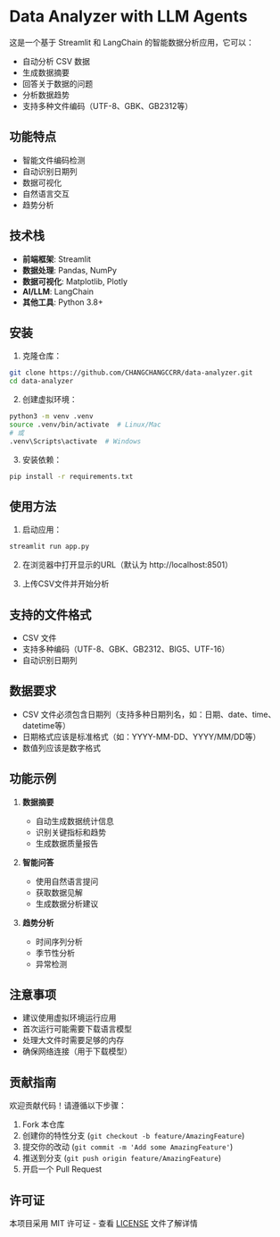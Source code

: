 # Data Analyzer with LLM Agents

这是一个基于 Streamlit 和 LangChain 的智能数据分析应用，它可以：
- 自动分析 CSV 数据
- 生成数据摘要
- 回答关于数据的问题
- 分析数据趋势
- 支持多种文件编码（UTF-8、GBK、GB2312等）

## 功能特点

- 智能文件编码检测
- 自动识别日期列
- 数据可视化
- 自然语言交互
- 趋势分析

## 技术栈

- **前端框架**: Streamlit
- **数据处理**: Pandas, NumPy
- **数据可视化**: Matplotlib, Plotly
- **AI/LLM**: LangChain
- **其他工具**: Python 3.8+

## 安装

1. 克隆仓库：
```bash
git clone https://github.com/CHANGCHANGCCRR/data-analyzer.git
cd data-analyzer
```

2. 创建虚拟环境：
```bash
python3 -m venv .venv
source .venv/bin/activate  # Linux/Mac
# 或
.venv\Scripts\activate  # Windows
```

3. 安装依赖：
```bash
pip install -r requirements.txt
```

## 使用方法

1. 启动应用：
```bash
streamlit run app.py
```

2. 在浏览器中打开显示的URL（默认为 http://localhost:8501）

3. 上传CSV文件并开始分析

## 支持的文件格式

- CSV 文件
- 支持多种编码（UTF-8、GBK、GB2312、BIG5、UTF-16）
- 自动识别日期列

## 数据要求

- CSV 文件必须包含日期列（支持多种日期列名，如：日期、date、time、datetime等）
- 日期格式应该是标准格式（如：YYYY-MM-DD、YYYY/MM/DD等）
- 数值列应该是数字格式

## 功能示例

1. **数据摘要**
   - 自动生成数据统计信息
   - 识别关键指标和趋势
   - 生成数据质量报告

2. **智能问答**
   - 使用自然语言提问
   - 获取数据见解
   - 生成数据分析建议

3. **趋势分析**
   - 时间序列分析
   - 季节性分析
   - 异常检测

## 注意事项

- 建议使用虚拟环境运行应用
- 首次运行可能需要下载语言模型
- 处理大文件时需要足够的内存
- 确保网络连接（用于下载模型）

## 贡献指南

欢迎贡献代码！请遵循以下步骤：

1. Fork 本仓库
2. 创建你的特性分支 (`git checkout -b feature/AmazingFeature`)
3. 提交你的改动 (`git commit -m 'Add some AmazingFeature'`)
4. 推送到分支 (`git push origin feature/AmazingFeature`)
5. 开启一个 Pull Request

## 许可证

本项目采用 MIT 许可证 - 查看 [LICENSE](LICENSE) 文件了解详情


